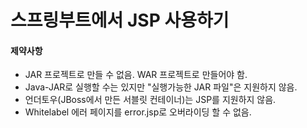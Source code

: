 
# 스프링부트에서 JSP 사용하기

#### 제약사항
- JAR 프로젝트로 만들 수 없음. WAR 프로젝트로 만들어야 함.
- Java-JAR로 실행할 수는 있지만 "실행가능한 JAR 파일"은 지원하지 않음.
- 언더토우(JBoss에서 만든 서블릿 컨테이너)는 JSP를 지원하지 않음.
- Whitelabel 에러 페이지를 error.jsp로 오버라이딩 할 수 없음.

<br/><br/>
